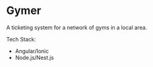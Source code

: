 # Gymer
A ticketing system for a network of gyms in a local area.

Tech Stack:
- Angular/Ionic
- Node.js/Nest.js
